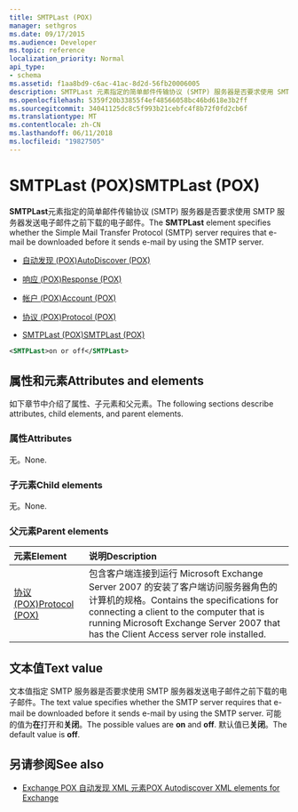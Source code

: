 ```yaml
---
title: SMTPLast (POX)
manager: sethgros
ms.date: 09/17/2015
ms.audience: Developer
ms.topic: reference
localization_priority: Normal
api_type:
- schema
ms.assetid: f1aa8bd9-c6ac-41ac-8d2d-56fb20006005
description: SMTPLast 元素指定的简单邮件传输协议 (SMTP) 服务器是否要求使用 SMTP 服务器发送电子邮件之前下载的电子邮件。
ms.openlocfilehash: 5359f20b33855f4ef48566058bc46bd618e3b2ff
ms.sourcegitcommit: 34041125dc8c5f993b21cebfc4f8b72f0fd2cb6f
ms.translationtype: MT
ms.contentlocale: zh-CN
ms.lasthandoff: 06/11/2018
ms.locfileid: "19827505"
---
```

# <a name="smtplast-pox"></a><span data-ttu-id="3d823-103">SMTPLast (POX)</span><span class="sxs-lookup"><span data-stu-id="3d823-103">SMTPLast (POX)</span></span>

<span data-ttu-id="3d823-104">**SMTPLast**元素指定的简单邮件传输协议 (SMTP) 服务器是否要求使用 SMTP 服务器发送电子邮件之前下载的电子邮件。</span><span class="sxs-lookup"><span data-stu-id="3d823-104">The **SMTPLast** element specifies whether the Simple Mail Transfer Protocol (SMTP) server requires that e-mail be downloaded before it sends e-mail by using the SMTP server.</span></span> 
  
- [<span data-ttu-id="3d823-105">自动发现 (POX)</span><span class="sxs-lookup"><span data-stu-id="3d823-105">AutoDiscover (POX)</span></span>](autodiscover-pox.md)
  
- [<span data-ttu-id="3d823-106">响应 (POX)</span><span class="sxs-lookup"><span data-stu-id="3d823-106">Response (POX)</span></span>](response-pox.md)
  
- [<span data-ttu-id="3d823-107">帐户 (POX)</span><span class="sxs-lookup"><span data-stu-id="3d823-107">Account (POX)</span></span>](account-pox.md)
  
- [<span data-ttu-id="3d823-108">协议 (POX)</span><span class="sxs-lookup"><span data-stu-id="3d823-108">Protocol (POX)</span></span>](protocol-pox.md)
  
- [<span data-ttu-id="3d823-109">SMTPLast (POX)</span><span class="sxs-lookup"><span data-stu-id="3d823-109">SMTPLast (POX)</span></span>](smtplast-pox.md)
  
```xml
<SMTPLast>on or off</SMTPLast>
```

## <a name="attributes-and-elements"></a><span data-ttu-id="3d823-110">属性和元素</span><span class="sxs-lookup"><span data-stu-id="3d823-110">Attributes and elements</span></span>

<span data-ttu-id="3d823-111">如下章节中介绍了属性、子元素和父元素。</span><span class="sxs-lookup"><span data-stu-id="3d823-111">The following sections describe attributes, child elements, and parent elements.</span></span>
  
### <a name="attributes"></a><span data-ttu-id="3d823-112">属性</span><span class="sxs-lookup"><span data-stu-id="3d823-112">Attributes</span></span>

<span data-ttu-id="3d823-113">无。</span><span class="sxs-lookup"><span data-stu-id="3d823-113">None.</span></span>
  
### <a name="child-elements"></a><span data-ttu-id="3d823-114">子元素</span><span class="sxs-lookup"><span data-stu-id="3d823-114">Child elements</span></span>

<span data-ttu-id="3d823-115">无。</span><span class="sxs-lookup"><span data-stu-id="3d823-115">None.</span></span>
  
### <a name="parent-elements"></a><span data-ttu-id="3d823-116">父元素</span><span class="sxs-lookup"><span data-stu-id="3d823-116">Parent elements</span></span>

|<span data-ttu-id="3d823-117">**元素**</span><span class="sxs-lookup"><span data-stu-id="3d823-117">**Element**</span></span>|<span data-ttu-id="3d823-118">**说明**</span><span class="sxs-lookup"><span data-stu-id="3d823-118">**Description**</span></span>|
|:-----|:-----|
|[<span data-ttu-id="3d823-119">协议 (POX)</span><span class="sxs-lookup"><span data-stu-id="3d823-119">Protocol (POX)</span></span>](protocol-pox.md) <br/> |<span data-ttu-id="3d823-120">包含客户端连接到运行 Microsoft Exchange Server 2007 的安装了客户端访问服务器角色的计算机的规格。</span><span class="sxs-lookup"><span data-stu-id="3d823-120">Contains the specifications for connecting a client to the computer that is running Microsoft Exchange Server 2007 that has the Client Access server role installed.</span></span>  <br/> |
   
## <a name="text-value"></a><span data-ttu-id="3d823-121">文本值</span><span class="sxs-lookup"><span data-stu-id="3d823-121">Text value</span></span>

<span data-ttu-id="3d823-122">文本值指定 SMTP 服务器是否要求使用 SMTP 服务器发送电子邮件之前下载的电子邮件。</span><span class="sxs-lookup"><span data-stu-id="3d823-122">The text value specifies whether the SMTP server requires that e-mail be downloaded before it sends e-mail by using the SMTP server.</span></span> <span data-ttu-id="3d823-123">可能的值为**在**打开和**关闭**。</span><span class="sxs-lookup"><span data-stu-id="3d823-123">The possible values are **on** and **off**.</span></span> <span data-ttu-id="3d823-124">默认值已**关闭**。</span><span class="sxs-lookup"><span data-stu-id="3d823-124">The default value is **off**.</span></span>
  
## <a name="see-also"></a><span data-ttu-id="3d823-125">另请参阅</span><span class="sxs-lookup"><span data-stu-id="3d823-125">See also</span></span>

- [<span data-ttu-id="3d823-126">Exchange POX 自动发现 XML 元素</span><span class="sxs-lookup"><span data-stu-id="3d823-126">POX Autodiscover XML elements for Exchange</span></span>](pox-autodiscover-xml-elements-for-exchange.md)

